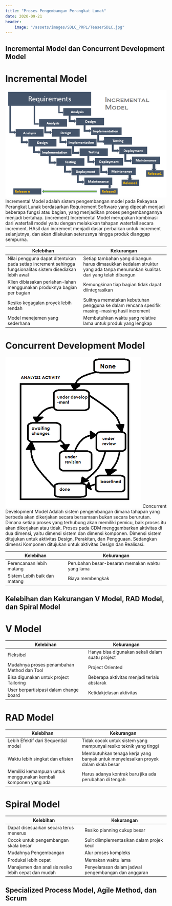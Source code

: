 ```yaml
---
title: "Proses Pengembangan Perangkat Lunak"
date: 2020-09-21
header:
    image: "/assets/images/SDLC_PRPL/TeaserSDLC.jpg"
---
```

## Incremental Model dan Concurrent Development Model

# Incremental Model
![Incremental Model](/assets/images/SDLC_PRPL/IM.png)
Incremental Model adalah sistem pengembangan model pada Rekayasa Perangkat Lunak berdasarkan Requirement Software yang dipecah menjadi beberapa fungsi atau bagian, yang menjadikan proses pengembangannya menjadi bertahap. (increment)
Incremental Model merupakan kombinasi dari waterfall model yaitu dengan melakukan tahapan waterfall secara increment. HAsil dari increment menjadi dasar perbaikan untuk increment selanjutnya, dan akan dilakukan seterusnya hingga produk dianggap sempurna. 

Kelebihan | Kekurangan
------------ | -------------
Nilai pengguna dapat ditentukan pada setiap increment sehingga fungsionalitas sistem disediakan lebih awal | Setiap tambahan yang dibangun harus dimasukkan kedalam struktur yang ada tanpa menurunkan kualitas dari yang telah dibangun
Klien dibiasakan perlahan-lahan menggunakan produknya bagian per bagian | Kemungkinan tiap bagian tidak dapat diintegrasikan
Resiko kegagalan proyek lebih rendah | Sulitnya memetakan kebutuhan pengguna ke dalam rencana spesifik masing-masing hasil increment
Model menejemen yang sederhana | Membutuhkan waktu yang relative lama untuk produk yang lengkap 

# Concurrent Development Model
![Concurrent Development Model](/assets/images/SDLC_PRPL/CDM.png)
Concurrent Development Model Adalah sistem pengembangan dimana tahapan yang berbeda akan dikerjakan secara bersamaan bukan secara berurutan. Dimana setiap proses yang terhubung akan memiliki pemicu, baik proses itu akan dikerjakan atau tidak. 
Proses pada CDM menggambarkan aktivitas di dua dimensi, yaitu dimensi sistem dan dimensi komponen. Dimensi sistem ditujukan untuk aktivitas Design, Perakitan, dan Pengguaan. Sedangkan dimensi Komponen ditujukan untuk aktivitas Design dan Realisasi.

Kelebihan | Kekurangan
------------ | -------------
Perencanaan lebih matang | Perubahan besar-besaran memakan waktu yang lama
Sistem Lebih baik dan matang | Biaya membengkak

## Kelebihan dan Kekurangan V Model, RAD Model, dan Spiral Model

# V Model
Kelebihan | Kekurangan
------------ | -------------
Fleksibel | Hanya bisa digunakan sekali dalam suatu project
Mudahnya proses penambahan Method dan Tool | Project Oriented
Bisa digunakan untuk project Tailoring | Beberapa aktivitas menjadi terlalu abstarak
User berpartisipasi dalam change board | Ketidakjelasan aktivitas

# RAD Model
Kelebihan | Kekurangan
------------ | -------------
Lebih Efektif dari Sequential model | Tidak cocok untuk sistem yang mempunyai resiko teknik yang tinggi
Waktu lebih singkat dan efisien | Membutuhkan tenaga kerja yang banyak untuk menyelesaikan proyek dalam skala besar
Memiliki kemampuan untuk menggunakan kembali komponen yang ada | Harus adanya kontrak baru jika ada perubahan di tengah

# Spiral Model
Kelebihan | Kekurangan
------------ | -------------
Dapat disesuaikan secara terus menerus | Resiko planning cukup besar
Cocok untuk pengembangan skala besar | Sulit diimplementasikan dalam projek kecil
Mudahnya Pengembangan | Alur proses kompleks
Produksi lebih cepat | Memakan waktu lama
Manajemen dan analisis resiko lebih cepat dan mudah | Penyelarasan dalam jadwal pengembangan dan anggaran

## Specialized Process Model, Agile Method, dan Scrum